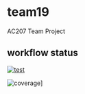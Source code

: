 # team19
AC207 Team Project

## workflow status
[![test](https://code.harvard.edu/CS107/team19/actions/workflows/test.yml/badge.svg)](https://code.harvard.edu/CS107/team19/actions/workflows/test.yml)

![coverage](https://code.harvard.edu/CS107/team19/actions/workflows/coverage.yml/badge.svg?branch=test_suite)]
